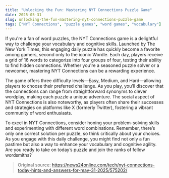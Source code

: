 ```yaml
---
title: "Unlocking the Fun: Mastering NYT Connections Puzzle Game"
date: 2025-05-31
slug: unlocking-the-fun-mastering-nyt-connections-puzzle-game
tags: ["NYT Connections", "puzzle games", "word games", "vocabulary"]
---
```


If you're a fan of word puzzles, the NYT Connections game is a delightful way to challenge your vocabulary and cognitive skills. Launched by The New York Times, this engaging daily puzzle has quickly become a favorite among gamers, second only to the iconic Wordle. Each day, players receive a grid of 16 words to categorize into four groups of four, testing their ability to find hidden connections. Whether you're a seasoned puzzle solver or a newcomer, mastering NYT Connections can be a rewarding experience.

The game offers three difficulty levels—Easy, Medium, and Hard—allowing players to choose their preferred challenge. As you play, you’ll discover that the connections can range from straightforward synonyms to clever wordplay, making each puzzle a unique adventure. The social aspect of NYT Connections is also noteworthy, as players often share their successes and strategies on platforms like X (formerly Twitter), fostering a vibrant community of word enthusiasts.

To excel in NYT Connections, consider honing your problem-solving skills and experimenting with different word combinations. Remember, there’s only one correct solution per puzzle, so think critically about your choices. As you engage with this daily challenge, you might find not only a fun pastime but also a way to enhance your vocabulary and cognitive agility. Are you ready to take on today’s puzzle and join the ranks of fellow wordsmiths?

> Original source: https://news24online.com/tech/nyt-connections-today-hints-and-answers-for-may-31-2025/575202/